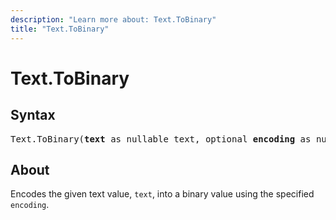 ```yaml
---
description: "Learn more about: Text.ToBinary"
title: "Text.ToBinary"
---
```

# Text.ToBinary

## Syntax

<pre>
Text.ToBinary(<b>text</b> as nullable text, optional <b>encoding</b> as nullable number, optional <b>includeByteOrderMark</b> as nullable logical) as nullable binary
</pre>

## About

Encodes the given text value, `text`, into a binary value using the specified `encoding`.
